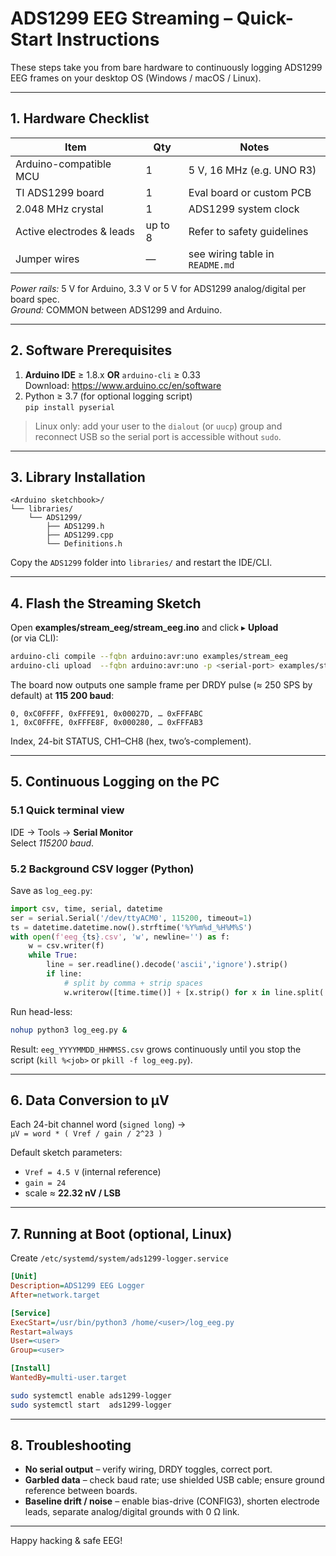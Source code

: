 # ADS1299 EEG Streaming – Quick-Start Instructions  
These steps take you from bare hardware to continuously logging ADS1299
EEG frames on your desktop OS (Windows / macOS / Linux).

---

## 1. Hardware Checklist
| Item | Qty | Notes |
|------|-----|-------|
| Arduino-compatible MCU | 1 | 5 V, 16 MHz (e.g. UNO R3) |
| TI ADS1299 board       | 1 | Eval board or custom PCB |
| 2.048 MHz crystal      | 1 | ADS1299 system clock |
| Active electrodes & leads | up to 8 | Refer to safety guidelines |
| Jumper wires           | — | see wiring table in `README.md` |

*Power rails:* 5 V for Arduino, 3.3 V or 5 V for ADS1299 analog/digital
per board spec.  
*Ground:* COMMON between ADS1299 and Arduino.

---

## 2. Software Prerequisites
1. **Arduino IDE** ≥ 1.8.x **OR** `arduino-cli` ≥ 0.33  
   Download: <https://www.arduino.cc/en/software>
2. Python ≥ 3.7 (for optional logging script)  
   `pip install pyserial`

> Linux only: add your user to the `dialout` (or `uucp`) group and
> reconnect USB so the serial port is accessible without `sudo`.

---

## 3. Library Installation
```text
<Arduino sketchbook>/
└── libraries/
    └── ADS1299/
        ├── ADS1299.h
        ├── ADS1299.cpp
        └── Definitions.h
```
Copy the `ADS1299` folder into `libraries/` and restart the IDE/CLI.

---

## 4. Flash the Streaming Sketch
Open **examples/stream_eeg/stream_eeg.ino** and click ▸ **Upload**  
(or via CLI):

```bash
arduino-cli compile --fqbn arduino:avr:uno examples/stream_eeg
arduino-cli upload  --fqbn arduino:avr:uno -p <serial-port> examples/stream_eeg
```

The board now outputs one sample frame per DRDY pulse (≈ 250 SPS by
default) at **115 200 baud**:

```
0, 0xC0FFFF, 0xFFFE91, 0x00027D, … 0xFFFABC
1, 0xC0FFFE, 0xFFFE8F, 0x000280, … 0xFFFAB3
```
Index, 24-bit STATUS, CH1–CH8 (hex, two’s-complement).

---

## 5. Continuous Logging on the PC

### 5.1 Quick terminal view  
IDE → Tools → **Serial Monitor**  
Select *115200 baud*.

### 5.2 Background CSV logger (Python)
Save as `log_eeg.py`:

```python
import csv, time, serial, datetime
ser = serial.Serial('/dev/ttyACM0', 115200, timeout=1)
ts = datetime.datetime.now().strftime('%Y%m%d_%H%M%S')
with open(f'eeg_{ts}.csv', 'w', newline='') as f:
    w = csv.writer(f)
    while True:
        line = ser.readline().decode('ascii','ignore').strip()
        if line:
            # split by comma + strip spaces
            w.writerow([time.time()] + [x.strip() for x in line.split(',')])
```

Run head-less:

```bash
nohup python3 log_eeg.py &
```

Result: `eeg_YYYYMMDD_HHMMSS.csv` grows continuously until you stop the
script (`kill %<job>` or `pkill -f log_eeg.py`).

---

## 6. Data Conversion to µV
Each 24-bit channel word (`signed long`) →  
`µV = word * ( Vref / gain / 2^23 )`

Default sketch parameters:  
* `Vref = 4.5 V` (internal reference)  
* `gain = 24`  
* scale ≈ **22.32 nV / LSB**

---

## 7. Running at Boot (optional, Linux)
Create `/etc/systemd/system/ads1299-logger.service`

```ini
[Unit]
Description=ADS1299 EEG Logger
After=network.target

[Service]
ExecStart=/usr/bin/python3 /home/<user>/log_eeg.py
Restart=always
User=<user>
Group=<user>

[Install]
WantedBy=multi-user.target
```

```bash
sudo systemctl enable ads1299-logger
sudo systemctl start  ads1299-logger
```

---

## 8. Troubleshooting
* **No serial output** – verify wiring, DRDY toggles, correct port.
* **Garbled data** – check baud rate; use shielded USB cable; ensure
  ground reference between boards.
* **Baseline drift / noise** – enable bias-drive (CONFIG3), shorten
  electrode leads, separate analog/digital grounds with 0 Ω link.

---

Happy hacking & safe EEG!
